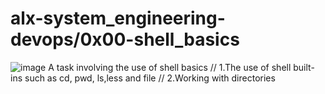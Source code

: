 # alx-system_engineering-devops/0x00-shell_basics
![image](https://github.com/xorladem/alx-system_engineering-devops/assets/113623998/c69c7c3c-fb76-488c-8d3d-477436c26c3e)
A task involving the use of shell basics  //
  1.The use of shell built-ins such as cd, pwd, ls,less and file  //
  2.Working with directories 

  
